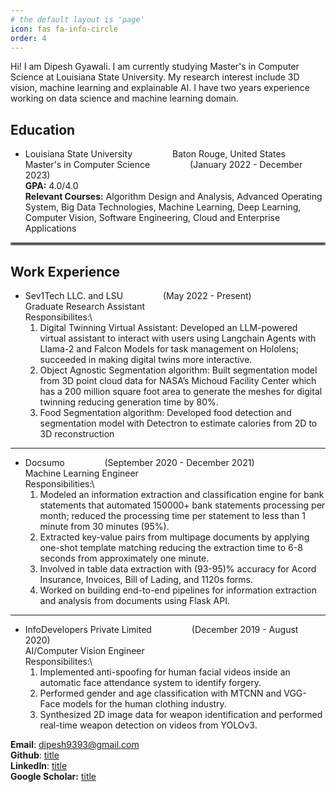 ```yaml
---
# the default layout is 'page'
icon: fas fa-info-circle
order: 4
---
```


Hi! I am Dipesh Gyawali. I am currently studying Master's in Computer Science at Louisiana State University. My research interest include 3D vision, machine learning and explainable AI. I have two years experience working on data science and machine learning domain. 


## Education

- Louisiana State University &emsp;&emsp;&emsp;&emsp; Baton Rouge, United States\
  Master's in Computer Science &emsp;&emsp;&emsp;&emsp; (January 2022 - December 2023)\
  **GPA:** 4.0/4.0\
  **Relevant Courses:** Algorithm Design and Analysis, Advanced Operating System, Big Data Technologies, Machine Learning, Deep Learning, Computer Vision, Software Engineering, Cloud and Enterprise Applications

<hr style="border:2px solid gray">

## Work Experience

- Sev1Tech LLC. and LSU &emsp;&emsp;&emsp;&emsp; (May 2022 - Present)\
  Graduate Research Assistant\
  Responsibilites:\
  1. Digital Twinning Virtual Assistant: Developed an LLM-powered virtual assistant to interact with users using Langchain Agents with Llama-2 and Falcon Models for task management on Hololens; succeeded in making digital twins more interactive.
  2. Object Agnostic Segmentation algorithm: Built segmentation model from 3D point cloud data for NASA’s Michoud Facility Center which has a 200 million square foot area to generate the meshes for digital twinning reducing generation time by 80%.
  3. Food Segmentation algorithm: Developed food detection and segmentation model with Detectron to estimate calories from 2D to 3D reconstruction

---

- Docsumo &emsp;&emsp;&emsp;&emsp; (September 2020 - December 2021)\
  Machine Learning Engineer\
  Responsibilities:\ 
  1. Modeled an information extraction and classification engine for bank statements that automated 150000+ bank statements processing per month; reduced the processing time per statement to less than 1 minute from 30 minutes (95%).
  2. Extracted key-value pairs from multipage documents by applying one-shot template matching reducing the extraction time to 6-8 seconds from approximately one minute.
  3. Involved in table data extraction with (93-95)% accuracy for Acord Insurance, Invoices, Bill of Lading, and 1120s forms.
  4. Worked on building end-to-end pipelines for information extraction and analysis from documents using Flask API.

---

- InfoDevelopers Private Limited &emsp;&emsp;&emsp;&emsp; (December 2019 - August 2020)\
  AI/Computer Vision Engineer\
  Responsibilites:\
  1. Implemented anti-spoofing for human facial videos inside an automatic face attendance system to identify forgery.
  2. Performed gender and age classification with MTCNN and VGG-Face models for the human clothing industry.
  3. Synthesized 2D image data for weapon identification and performed real-time weapon detection on videos from YOLOv3.


**Email**: dipesh9393@gmail.com\
**Github**: [title](www.github.com/dipesh-commits)\
**LinkedIn**: [title](www.linkedin.com/dipeshgyawali)\
**Google Scholar:** [title](https://scholar.google.com/citations?user=yY_lCQIAAAAJ&hl=en)
